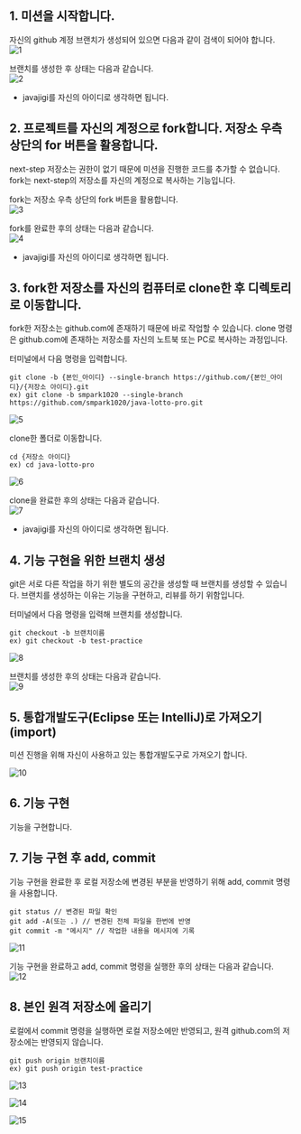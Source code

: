 ## 1. 미션을 시작합니다.   
자신의 github 계정 브랜치가 생성되어 있으면 다음과 같이 검색이 되어야 합니다.   
![1]()   

브랜치를 생성한 후 상태는 다음과 같습니다.   
![2]()
* javajigi를 자신의 아이디로 생각하면 됩니다.

## 2. 프로젝트를 자신의 계정으로 fork합니다. 저장소 우측 상단의 for 버튼을 활용합니다.
next-step 저장소는 권한이 없기 때문에 미션을 진행한 코드를 추가할 수 없습니다. fork는 next-step의 저장소를 자신의 계정으로 복사하는 기능입니다.

fork는 저장소 우측 상단의 fork 버튼을 활용합니다.   
![3]()

fork를 완료한 후의 상태는 다음과 같습니다.   
![4]()   
* javajigi를 자신의 아이디로 생각하면 됩니다.

## 3. fork한 저장소를 자신의 컴퓨터로 clone한 후 디렉토리로 이동합니다.
fork한 저장소는 github.com에 존재하기 때문에 바로 작업할 수 있습니다. clone 명령은 github.com에 존재하는 저장소를 자신의 노트북 또는 PC로 복사하는 과정입니다.

터미널에서 다음 명령을 입력합니다.
```
git clone -b {본인_아이디} --single-branch https://github.com/{본인_아이디}/{저장소 아이디}.git
ex) git clone -b smpark1020 --single-branch https://github.com/smpark1020/java-lotto-pro.git
```

![5]()   

clone한 폴더로 이동합니다.
```
cd {저장소 아이디}
ex) cd java-lotto-pro
```

![6]()   

clone을 완료한 후의 상태는 다음과 같습니다.   
![7]()
* javajigi를 자신의 아이디로 생각하면 됩니다.

## 4. 기능 구현을 위한 브랜치 생성
git은 서로 다른 작업을 하기 위한 별도의 공간을 생성할 때 브랜치를 생성할 수 있습니다. 브랜치를 생성하는 이유는 기능을 구현하고, 리뷰를 하기 위함입니다.

터미널에서 다음 명령을 입력해 브랜치를 생성합니다.
```
git checkout -b 브랜치이름
ex) git checkout -b test-practice
```

![8]()

브랜치를 생성한 후의 상태는 다음과 같습니다.   
![9]()   

## 5. 통합개발도구(Eclipse 또는 IntelliJ)로 가져오기(import)
미션 진행을 위해 자신이 사용하고 있는 통합개발도구로 가져오기 합니다.

![10]()

## 6. 기능 구현
기능을 구현합니다.

## 7. 기능 구현 후 add, commit
기능 구현을 완료한 후 로컬 저장소에 변경된 부분을 반영하기 위해 add, commit 명령을 사용합니다.
```
git status // 변경된 파일 확인
git add -A(또는 .) // 변경된 전체 파일을 한번에 반영
git commit -m "메시지" // 작업한 내용을 메시지에 기록
```

![11]()   

기능 구현을 완료하고 add, commit 명령을 실행한 후의 상태는 다음과 같습니다.   
![12]()   

## 8. 본인 원격 저장소에 올리기
로컬에서 commit 명령을 실행하면 로컬 저장소에만 반영되고, 원격 github.com의 저장소에는 반영되지 않습니다.
```
git push origin 브랜치이름
ex) git push origin test-practice
```

![13]()   

![14]()

![15]()
